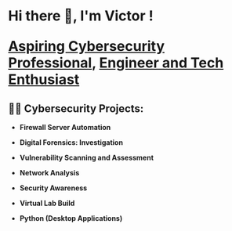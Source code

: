 <h1> Hi there 👋, I'm Victor ! <br/>

<a href="https://github.com/ViCode-X"> Aspiring Cybersecurity Professional</a>, 
 <a href="https://www.linkedIn.com/In/adebiyivictor1/"> Engineer and Tech Enthusiast</a></h1>

<h2>👨‍💻 Cybersecurity Projects:</h2>

- <b>Firewall Server Automation</b>
<!--  - [Practing Firewall Server Handling in Python]####(https://github.com/joshmadakor1/Algorithms-Practice)
-->
- <b>Digital Forensics: Investigation</b>
 <!-- - [Image Analysis]####(https://github.com/joshmadakor1/4chan-Image-Analysis-Middleware-C964) <b><i>(Potentially NSFW)</b></i>
-->

- <b>Vulnerability Scanning and Assessment</b>

  <!--
  - [Windows EventLog: Failed RDP Logins Source IP to full GeoData Conversion](https://github.com/joshmadakor1/Sentinel-Lab)
  - [JWipe (Disk Wiping Utility)](https://github.com/joshmadakor1/Jwipe.PowerShell)
  - [Active Directory Bulk User Creation](https://github.com/joshmadakor1/AD_PS)
  - [FIM (File Integrity Monitor)](https://github.com/joshmadakor1/PowerShell-Integrity-FIM)
  -->
 
 - <b>Network Analysis</b>

  <!--
   - [Windows EventLog: F###ailed RDP Logins Source IP to full GeoData Conversion](https://github.com/joshmadakor1/Sentinel-Lab)

  - [Packet Capture(Wireshark)]###(https://github.com/joshmadakor1/Jwipe.PowerShell)
  - Packet capture TCP Dump[Active Directory Bulk User Creation]
  -->
 
 - <b>Security Awareness</b>
  <!--
  - [Phishing campaign: content Creation ] ####(https://github.com/joshmadakor1/Sentinel-Lab)

  - [Packet Capture(Wireshark)]###(https://github.com/joshmadakor1/Jwipe.PowerShell)

  - Packet capture TCP Dump[Active Directory Bulk User Creation]

  -->
- <b>Virtual Lab Build</b>
 <!--
  - ###[Phishing campaign: content Creation ] ####(https://github.com/joshmadakor1/Sentinel-Lab)

  - [Phishing campaign: content Creation ] ####(https://github.com/joshmadakor1/Sentinel-Lab)
-->


- <b>Python (Desktop Applications)</b>
 <!--
  - [Ransomware Proof of Concept (Encrypter)](https://github.com/joshmadakor1/EncrypterPOC)
  - [Ransomware Proof of Concept (Decrypter)](https://github.com/joshmadakor1/DecrypterPOC)
  - ###[Keylogger with Email Capability](https://github.com/joshmadakor1/Key-Logger-With-Email)
  - <b>Python</b>
  - [Firewall Server Handler](https://github.com/ViCode-X/firewall-server-Handler)
 -->

<!--
#<h2>📺 Popular YouTube Videos</h2>

#- [How to get into Cybersecurity Starting From Zero](https://www.youtube.com/watch?v=a83ASGn_V_s)
#- [A Day in the Life of a Cybersecurity Anayst](https://www.youtube.com/watch?v=uHy3oM7NnoU)
#- [How to Create a KeyLogger (C#)](https://www.youtube.com/watch?v=N-L9hklSlNk)
#- [Ransomware Demonstration (C#)](https://www.youtube.com/watch?v=OfvdQeh79s0)
#- [Is WGU Legit?](https://www.youtube.com/watch?v=E2MwRWxDBkA)#

<h2> 🤳 Connect with me:</h2>

#[<img align="left" alt="JoshMadakor | YouTube" width="22px" src="https://cdn.jsdelivr.net/npm/simple-icons@v3/icons/youtube.svg" />][youtube]
#[<img align="left" alt="JoshMadakor | Twitter" width="22px" src="https://cdn.jsdelivr.net/npm/simple-icons@v3/icons/twitter.svg" />][twitter]
[<img align="left" alt="VictorAdebiyi | LinkedIn" width="22px" src="https://cdn.jsdelivr.net/npm/simple-icons@v3/icons/linkedin.svg" />][linkedin]
#[<img align="left" alt="JoshMadakor | Instagram" width="22px" src="https://cdn.jsdelivr.net/npm/simple-icons@v3/icons/instagram.svg" />][instagram]

#[twitter]: https://twitter.com/joshmadakor
#[youtube]: https://www.youtube.com/c/joshmadakor
#[instagram]: https://www.instagram.com/joshmadakor/

[linkedin]: https://linkedin.com/in/adebiyivictor1/


-->

<!--
**ViCode-X/ViCode-X** is a ✨ _special_ ✨ repository because its `README.md` (this file) appears on your GitHub profile.

Here are some ideas to get you started:

- 🔭 I’m currently working on ...
- 🌱 I’m currently learning ...
- 👯 I’m looking to collaborate on ...
- 🤔 I’m looking for help with ...
- 💬 Ask me about ...
- 📫 How to reach me: ...
- 😄 Pronouns: ...
- ⚡ Fun fact: ...
-->

